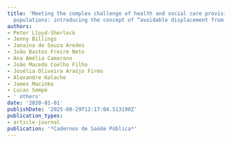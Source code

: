 ```yaml
---
title: 'Meeting the complex challenge of health and social care provision for rapidly-ageing
  populations: introducing the concept of “avoidable displacement from home”'
authors:
- Peter Lloyd-Sherlock
- Jenny Billings
- Janaı́na de Souza Aredes
- João Bastos Freire Neto
- Ana Amélia Camarano
- João Macedo Coelho Filho
- Josélia Oliveira Araújo Firmo
- Alexandre Kalache
- James Macinko
- Lucas Sempé
- ' others'
date: '2020-01-01'
publishDate: '2025-08-29T12:17:04.513190Z'
publication_types:
- article-journal
publication: '*Cadernos de Saúde Pública*'
---
```

